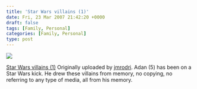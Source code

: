 ```yaml
---
title: 'Star Wars villains (1)'
date: Fri, 23 Mar 2007 21:42:20 +0000
draft: false
tags: [Family, Personal]
categories: [Family, Personal]
type: post
---
```


[![](http://farm1.static.flickr.com/177/431768464_527084533e_m.jpg)](http://www.flickr.com/photos/jmrodri/431768464/ "photo sharing")

[Star Wars villains (1)](http://www.flickr.com/photos/jmrodri/431768464/) Originally uploaded by [jmrodri](http://www.flickr.com/people/jmrodri/). Adan (5) has been on a Star Wars kick. He drew these villains from memory, no copying, no referring to any type of media, all from his memory.